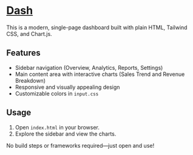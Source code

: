 # [Dash](https://samisalmon.github.io/dash/)

This is a modern, single-page dashboard built with plain HTML, Tailwind CSS, and Chart.js.

## Features
- Sidebar navigation (Overview, Analytics, Reports, Settings)
- Main content area with interactive charts (Sales Trend and Revenue Breakdown)
- Responsive and visually appealing design
- Customizable colors in `input.css`

## Usage
1. Open `index.html` in your browser.
2. Explore the sidebar and view the charts.

No build steps or frameworks required—just open and use!
